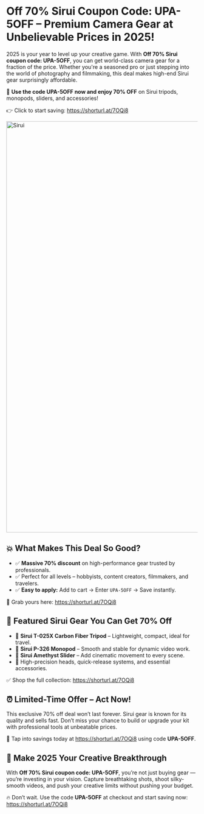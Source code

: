 <h1> Off 70% Sirui Coupon Code: UPA-5OFF – Premium Camera Gear at Unbelievable Prices in 2025!</h1>
<p>2025 is your year to level up your creative game. With <strong>Off 70% Sirui coupon code: UPA-5OFF</strong>, you can get world-class camera gear for a fraction of the price. Whether you're a seasoned pro or just stepping into the world of photography and filmmaking, this deal makes high-end Sirui gear surprisingly affordable.</p>
<p>🎉 <strong>Use the code UPA-5OFF now and enjoy 70% OFF</strong> on Sirui tripods, monopods, sliders, and accessories!</p>
<p>👉 Click to start saving: <a href="https://shorturl.at/7OQi8" target="_blank" rel="noopener noreferrer">https://shorturl.at/7OQi8</a></p>
<img src="https://images.mirror-media.xyz/publication-images/PmbB0Xmu87bC0DVzsmMwt.jpeg?height=540&width=1080" alt="Sirui" width="1080">
<h2>💥 What Makes This Deal So Good?</h2>
<ul>
<li>✅ <strong>Massive 70% discount</strong> on high-performance gear trusted by professionals.</li>
<li>✅ Perfect for all levels – hobbyists, content creators, filmmakers, and travelers.</li>
<li>✅ <strong>Easy to apply:</strong> Add to cart → Enter <code>UPA-5OFF</code> → Save instantly.</li>
</ul>
<p>🛒 Grab yours here: <a href="https://shorturl.at/7OQi8" target="_blank" rel="noopener noreferrer">https://shorturl.at/7OQi8</a></p>
<h2>🎯 Featured Sirui Gear You Can Get 70% Off</h2>
<ul>
<li>🔹 <strong>Sirui T-025X Carbon Fiber Tripod</strong> – Lightweight, compact, ideal for travel.</li>
<li>🔹 <strong>Sirui P-326 Monopod</strong> – Smooth and stable for dynamic video work.</li>
<li>🔹 <strong>Sirui Amethyst Slider</strong> – Add cinematic movement to every scene.</li>
<li>🔹 High-precision heads, quick-release systems, and essential accessories.</li>
</ul>
<p>✅ Shop the full collection: <a href="https://shorturl.at/7OQi8" target="_blank" rel="noopener noreferrer">https://shorturl.at/7OQi8</a></p>
<h2>⏰ Limited-Time Offer – Act Now!</h2>
<p>This exclusive 70% off deal won’t last forever. Sirui gear is known for its quality and sells fast. Don’t miss your chance to build or upgrade your kit with professional tools at unbeatable prices.</p>
<p>🚀 Tap into savings today at <a href="https://shorturl.at/7OQi8" target="_blank" rel="noopener noreferrer">https://shorturl.at/7OQi8</a> using code <strong>UPA-5OFF</strong>.</p>
<h2>📸 Make 2025 Your Creative Breakthrough</h2>
<p>With <strong>Off 70% Sirui coupon code: UPA-5OFF</strong>, you’re not just buying gear — you’re investing in your vision. Capture breathtaking shots, shoot silky-smooth videos, and push your creative limits without pushing your budget.</p>
<p>🔥 Don’t wait. Use the code <strong>UPA-5OFF</strong> at checkout and start saving now: <a href="https://shorturl.at/7OQi8" target="_blank" rel="noopener noreferrer">https://shorturl.at/7OQi8</a></p>
</body>
</html>
